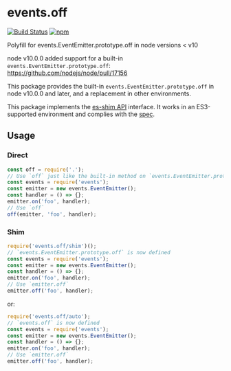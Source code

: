 # events.off

<!-- markdownlint-disable MD013 -->
[![Build Status](https://secure.travis-ci.org/dex4er/js-events.off.svg)](http://travis-ci.org/dex4er/js-events.off) [![npm](https://img.shields.io/npm/v/events.off.svg)](https://www.npmjs.com/package/events.off)
<!-- markdownlint-enable MD013 -->

Polyfill for events.EventEmitter.prototype.off in node versions &lt; v10

node v10.0.0 added support for a built-in `events.EventEmitter.prototype.off`:
<https://github.com/nodejs/node/pull/17156>

This package provides the built-in `events.EventEmitter.prototype.off` in node
v10.0.0 and later, and a replacement in other environments.

This package implements the [es-shim API](https://github.com/es-shims/api)
interface. It works in an ES3-supported environment and complies with the
[spec](http://www.ecma-international.org/ecma-262/6.0/).

## Usage

### Direct

```js
const off = require('.');
// Use `off` just like the built-in method on `events.EventEmitter.prototype`
const events = require('events');
const emitter = new events.EventEmitter();
const handler = () => {};
emitter.on('foo', handler);
// Use `off`
off(emitter, 'foo', handler);
```

### Shim

```js
require('events.off/shim')();
// `events.EventEmitter.prototype.off` is now defined
const events = require('events');
const emitter = new events.EventEmitter();
const handler = () => {};
emitter.on('foo', handler);
// Use `emitter.off`
emitter.off('foo', handler);
```

or:

```js
require('events.off/auto');
// `events.off` is now defined
const events = require('events');
const emitter = new events.EventEmitter();
const handler = () => {};
emitter.on('foo', handler);
// Use `emitter.off`
emitter.off('foo', handler);
```
